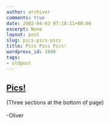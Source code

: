 ```yaml
---
author: archiver
comments: true
date: 2002-04-03 07:18:11+00:00
excerpt: None
layout: post
slug: pics-pics-pics
title: Pics Pics Pics!
wordpress_id: 1848
tags:
- oldpost
---
```


<h2><a href="http://www.oliverweb.com/pics/college">Pics!</a></h2>(Three sections at the bottom of page)<br /><br />-Oliver